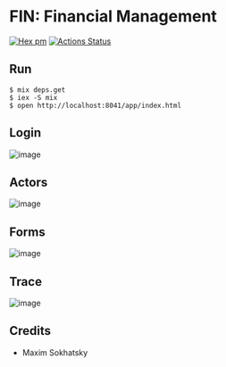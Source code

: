FIN: Financial Management
=========================

[![Hex pm](http://img.shields.io/hexpm/v/fin.svg?style=flat)](https://hex.pm/packages/fin)
[![Actions Status](https://github.com/erpuno/fin/workflows/mix/badge.svg)](https://github.com/erpuno/fin/actions)

Run
---

```
$ mix deps.get
$ iex -S mix
$ open http://localhost:8041/app/index.html
```

Login
-----

![image](https://user-images.githubusercontent.com/144776/200148867-67025100-560e-4dc5-bcdd-dacf88e50c83.png)

Actors
-----

![image](https://user-images.githubusercontent.com/144776/200148891-fe783705-037d-4217-894f-5de06e6180de.png)

Forms
-----

![image](https://user-images.githubusercontent.com/144776/200148896-b09d25b6-2c67-4d1d-b851-aaadc9164c82.png)

Trace
-----

![image](https://user-images.githubusercontent.com/144776/200148900-fd43d90f-823a-4ef7-b145-a2c84895bf20.png)

Credits
-------

* Maxim Sokhatsky


